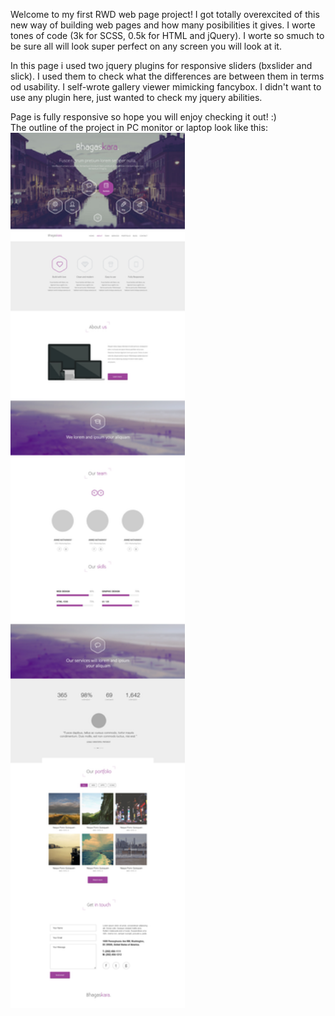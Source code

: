 Welcome to my first RWD web page project! I got totally overexcited of this new way of building web pages and how many posibilities it gives. I worte tones of code (3k for SCSS, 0.5k for HTML and jQuery). I worte so smuch to be sure all will look super perfect on any screen you will look at it.

In this page i used two jquery plugins for responsive sliders (bxslider and slick). I used them to check what the differences are between them in terms od usability. I self-wrote gallery viewer mimicking fancybox. I didn't want to use any plugin here, just wanted to check my jquery abilities.

Page is fully responsive so hope you will enjoy checking it out! :) </br>
The outline of the project in PC monitor or laptop look like this:</br>
<img height="1400" src="images/Bhagaskara.jpg" />
